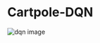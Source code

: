 # Cartpole-DQN

![dqn image](https://user-images.githubusercontent.com/116836999/211227460-d4c40809-05dc-45ff-9be8-0c0265f70928.png)
